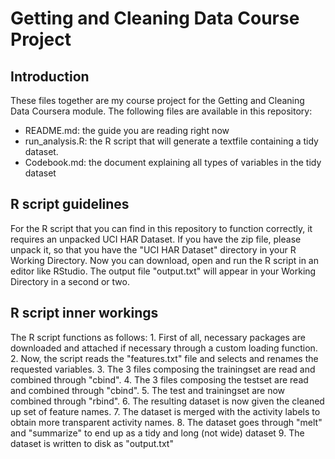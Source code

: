 # Getting and Cleaning Data Course Project

## Introduction
These files together are my course project for the Getting and Cleaning Data Coursera module.
The following files are available in this repository:
* README.md: the guide you are reading right now
* run_analysis.R: the R script that will generate a textfile containing a tidy dataset.
* Codebook.md: the document explaining all types of variables in the tidy dataset

## R script guidelines
For the R script that you can find in this repository to function correctly, it requires an unpacked UCI HAR Dataset.
If you have the zip file, please unpack it, so that you have the "UCI HAR Dataset" directory in your R Working Directory.
Now you can download, open and run the R script in an editor like RStudio.
The output file "output.txt" will appear in your Working Directory in a second or two.

## R script inner workings
The R script functions as follows:
    1. First of all, necessary packages are downloaded and attached if necessary through a custom loading function.
    2. Now, the script reads the "features.txt" file and selects and renames the requested variables.
    3. The 3 files composing the trainingset are read and combined through "cbind".
    4. The 3 files composing the testset are read and combined through "cbind".
    5. The test and trainingset are now combined through "rbind".
    6. The resulting dataset is now given the cleaned up set of feature names.
    7. The dataset is merged with the activity labels to obtain more transparent activity names.
    8. The dataset goes through "melt" and "summarize" to end up as a tidy and long (not wide) dataset
    9. The dataset is written to disk as "output.txt"